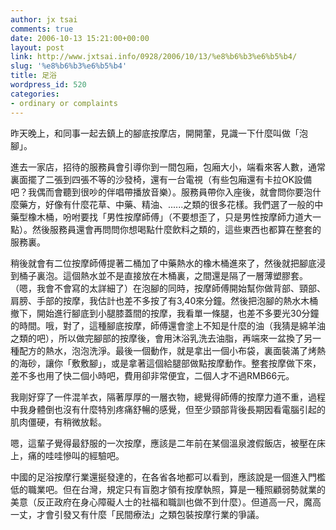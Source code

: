 ```yaml
---
author: jx tsai
comments: true
date: 2006-10-13 15:21:00+00:00
layout: post
link: http://www.jxtsai.info/0928/2006/10/13/%e8%b6%b3%e6%b5%b4/
slug: '%e8%b6%b3%e6%b5%b4'
title: 足浴
wordpress_id: 520
categories:
- ordinary or complaints
---
```


昨天晚上，和同事一起去鎮上的腳底按摩店，開開葷，見識一下什麼叫做「泡腳」。

進去一家店，招待的服務員會引導你到一間包廂，包廂大小，端看來客人數，通常裏面擺了二張到四張不等的沙發椅，還有一台電視（有些包廂還有卡拉OK設備吧？我偶而會聽到很吵的伴唱帶播放音樂）。服務員帶你入座後，就會問你要泡什麼藥方，好像有什麼花草、中藥、精油、......之類的很多花樣。我們選了一般的中藥型橡木桶，吩咐要找「男性按摩師傅」（不要想歪了，只是男性按摩師力道大一點）。然後服務員還會再問問你想喝點什麼飲料之類的，這些東西也都算在整套的服務裏。

稍後就會有二位按摩師傅提著二桶加了中藥熱水的橡木桶進來了，然後就把腳底浸到桶子裏泡。這個熱水並不是直接放在木桶裏，之間還是隔了一層薄塑膠套。（嗯，我會不會寫的太詳細了）在泡腳的同時，按摩師傅開始幫你做背部、頸部、肩膀、手部的按摩，我估計也差不多按了有3,40來分鐘。然後把泡腳的熱水木桶撤下，開始進行腳底到小腿膝蓋間的按摩，我看單一條腿，也差不多要光30分鐘的時間。哦，對了，這種腳底按摩，師傅還會塗上不知是什麼的油（我猜是綿羊油之類的吧），所以做完腳部的按摩後，會用沐浴乳洗去油脂，再端來一盆換了另一種配方的熱水，泡泡洗淨。最後一個動作，就是拿出一個小布袋，裏面裝滿了烤熱的海砂，讓你「敷敷腳」，或是拿著這個給腿部做點按摩動作。整套按摩做下來，差不多也用了快二個小時吧，費用卻非常便宜，二個人才不過RMB66元。

我剛好穿了一件混羊衣，隔著厚厚的一層衣物，總覺得師傅的按摩力道不重，過程中我身體倒也沒有什麼特別疼痛舒暢的感覺，但至少頸部背後長期因看電腦引起的肌肉僵硬，有稍微放鬆。

嗯，這輩子覺得最舒服的一次按摩，應該是二年前在某個溫泉渡假飯店，被壓在床上，痛的哇哇慘叫的經驗吧。

中國的足浴按摩行業還挻發達的，在各省各地都可以看到，應該說是一個進入門檻低的職業吧。但在台灣，規定只有盲胞才領有按摩執照，算是一種照顧弱勢就業的美意（反正政府在身心障礙人士的社福和職訓也做不到什麼）。但道高一尺，魔高一丈，才會引發又有什麼「民間療法」之類包裝按摩行業的爭議。
